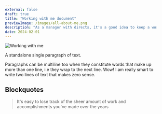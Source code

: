 ```yaml
---
external: false
draft: true
title: "Working with me document"
previewImage: /images/all-about-me.png
description: "As a manager with directs, it's a good idea to keep a working with me document."
date: 2024-02-01
---
```


![Working with me](/images/all-about-me.png)

A standalone single paragraph of text.

Paragraphs can be multiline too when they constitute words that make up more than one line, i.e they wrap to the next line. Wow! I am really smart to write two lines of text that makes zero sense.

## Blockquotes

> It's easy to lose track of the sheer amount of work and accomplishments you've made over the years
